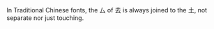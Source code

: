 In Traditional Chinese fonts, the 厶 of 去 is always joined to the 土, not separate nor just touching.
